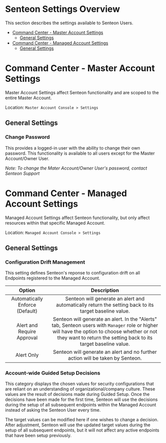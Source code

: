 # Senteon Settings Overview

This section describes the settings available to Senteon Users.

- [Command Center - Master Account Settings](settings.md#command-center---master-account-settings)
    - [General Settings](settings.md#general-settings)
- [Command Center - Managed Account Settings](settings.md#command-center---managed-account-settings)
    - [General Settings](settings.md#general-settings-1)

# Command Center - Master Account Settings

Master Account Settings affect Senteon functionality and are scoped to the entire Master Account.

Location: `Master Account Console > Settings`

## General Settings

### Change Password

This provides a logged-in user with the ability to change their own password. This functionality is available to all users except for the Master Account/Owner User.

*Note: To change the Mater Account/Owner User's password, contact Senteon Support*

# Command Center - Managed Account Settings

Managed Account Settings affect Senteon functionality, but only affect resources within that specific Managed Account.

Location: `Managed Account Console > Settings`

## General Settings

### Configuration Drift Management

This setting defines Senteon's reponse to configuration drift on all Endpoints registered to the Managed Account.
  
|   Option    | Description |
|:-----------:|:-----------:|
| Automatically Enforce (Default) | Senteon will generate an alert and automatically return the setting back to its target baseline value. |
| Alert and Require Approval | Senteon will generate an alert. In the "Alerts" tab, Senteon users with `Manager` role or higher will have the option to choose whether or not they want to return the setting back to its target baseline value. |
| Alert Only | Senteon will generate an alert and no further action will be taken by Senteon. |


### Account-wide Guided Setup Decisions

This category displays the chosen values for security configurations that are reliant on an understanding of organizational/company culture. These values are the result of decisions made during Guided Setup. Once the decisions have been made for the first time, Senteon will use the decisions during the setup of all subsequent endpoints within the Managed Account instead of asking the Senteon User every time. 

The target values can be modified here if one wishes to change a decision. After adjustment, Senteon will use the updated target values during the setup of all subsequent endpoints, but it will not affect any active endpoints that have been setup previously.
